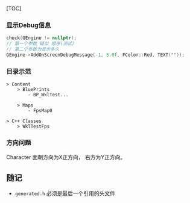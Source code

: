 #

[TOC]

### 显示Debug信息
```CPP
check(GEngine != nullptr);
// 第一个参数 疑似 顺序(测试)
// 第二个参数为显示多久
GEngine->AddOnScreenDebugMessage(-1, 5.0f, FColor::Red, TEXT(""));
```


### 目录示范

```
> Content 
	> BluePrints
		- BP_WklTest...

	> Maps
		- FpsMap0

> C++ Classes
	> WklTestFps
```

### 方向问题

Character 面朝方向为X正方向， 右方为Y正方向。


## 随记

* `generated.h` 必须是最后一个引用的头文件